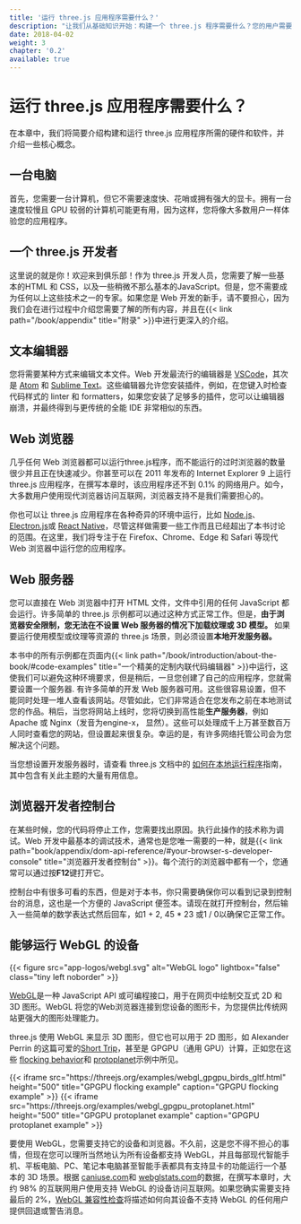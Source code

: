 ```yaml
---
title: '运行 three.js 应用程序需要什么？'
description: "让我们从基础知识开始：构建一个 three.js 程序需要什么？您的用户需要什么才能运行它？答案很简单：一个编写代码的文本编辑器，一个运行它的浏览器，仅此而已。"
date: 2018-04-02
weight: 3
chapter: '0.2'
available: true
---
```




# 运行 three.js 应用程序需要什么？

在本章中，我们将简要介绍构建和运行 three.js 应用程序所需的硬件和软件，并介绍一些核心概念。

## 一台电脑

首先，您需要一台计算机，但它不需要速度快、花哨或拥有强大的显卡。拥有一台速度较慢且 GPU 较弱的计算机可能更有用，因为这样，您将像大多数用户一样体验您的应用程序。

## 一个 three.js 开发者

这里说的就是你！欢迎来到俱乐部！作为 three.js 开发人员，您需要了解一些基本的HTML 和 CSS，以及一些稍微不那么基本的JavaScript。但是，您不需要成为任何以上这些技术之一的专家。如果您是 Web 开发的新手，请不要担心，因为我们会在进行过程中介绍您需要了解的所有内容，并且在{{< link path="/book/appendix" title="附录" >}}中进行更深入的介绍。

## 文本编辑器

您将需要某种方式来编辑文本文件。Web 开发最流行的编辑器是 [VSCode](https://code.visualstudio.com/)，其次是 [Atom](https://atom.io/) 和 [Sublime Text](https://www.sublimetext.com/)。这些编辑器允许您安装插件，例如，在您键入时检查代码样式的 linter 和 formatters，如果您安装了足够多的插件，您可以让编辑器崩溃，并最终得到与更传统的全能 IDE 非常相似的东西。

## Web 浏览器

几乎任何 Web 浏览器都可以运行three.js程序，而不能运行的过时浏览器的数量很少并且正在快速减少。你甚至可以在 2011 年发布的 Internet Explorer 9 上运行 three.js 应用程序，在撰写本章时，该应用程序还不到 0.1% 的网络用户。如今，大多数用户使用现代浏览器访问互联网，浏览器支持不是我们需要担心的。

你也可以让 three.js 应用程序在各种奇异的环境中运行，比如 [Node.js](https://nodejs.org/)、 [Electron.js](https://electronjs.org/)或 [React Native](https://reactnative.dev/)，尽管这样做需要一些工作而且已经超出了本书讨论的范围。在这里，我们将专注于在 Firefox、Chrome、Edge 和 Safari 等现代 Web 浏览器中运行您的应用程序。

## Web 服务器

您可以直接在 Web 浏览器中打开 HTML 文件，文件中引用的任何 JavaScript 都会运行。许多简单的 three.js 示例都可以通过这种方式正常工作。但是，**由于浏览器安全限制，您无法在不设置 Web 服务器的情况下加载纹理或 3D 模型。** 如果要运行使用模型或纹理等资源的 three.js 场景，则必须设置**本地开发服务器。**

本书中的所有示例都在页面内{{< link path="/book/introduction/about-the-book/#code-examples" title="一个精美的定制内联代码编辑器" >}}中运行，这使我们可以避免这种环境要求，但是稍后，一旦您创建了自己的应用程序，您就需要设置一个服务器. 有许多简单的开发 Web 服务器可用。这些很容易设置，但不能同时处理一堆人查看该网站。尽管如此，它们非常适合在您发布之前在本地测试您的作品。稍后，当您将网站上线时，您将切换到高性能**生产服务器**，例如 Apache 或 Nginx（发音为engine-x， 显然）。这些可以处理成千上万甚至数百万人同时查看您的网站，但设置起来很复杂。幸运的是，有许多网络托管公司会为您解决这个问题。

当您想设置开发服务器时，请查看 three.js 文档中的 [如何在本地运行程序](https://threejs.org/docs/#manual/en/introduction/How-to-run-things-locally)指南，其中包含有关此主题的大量有用信息。

## 浏览器开发者控制台

在某些时候，您的代码将停止工作，您需要找出原因。执行此操作的技术称为调试。Web 开发中最基本的调试技术，通常也是您唯一需要的一种，就是{{< link path="book/appendix/dom-api-reference/#your-browser-s-developer-console" title="浏览器开发者控制台" >}}。每个流行的浏览器中都有一个，您通常可以通过按**F12**键打开它。

控制台中有很多可看的东西，但是对于本书，你只需要确保你可以看到记录到控制台的消息，这也是一个方便的 JavaScript 便签本。请现在就打开控制台，然后输入一些简单的数学表达式然后回车，如1 + 2, 45 * 23 或1 / 0以确保它正常工作。

## 能够运行 WebGL 的设备

{{< figure src="app-logos/webgl.svg" alt="WebGL logo" lightbox="false" class="tiny left noborder" >}}

[WebGL](https://en.wikipedia.org/wiki/WebGL)是一种 JavaScript API 或可编程接口，用于在网页中绘制交互式 2D 和 3D 图形。WebGL 将您的Web浏览器连接到您设备的图形卡，为您提供比传统网站更强大的图形处理能力。

three.js 使用 WebGL 来显示 3D 图形，但它也可以用于 2D 图形，如 Alexander Perrin 的这篇可爱的[Short Trip](https://alexanderperrin.com.au/paper/shorttrip/)，甚至是 GPGPU（通用 GPU）计算，正如您在这些 [flocking behavior](https://threejs.org/examples/webgl_gpgpu_birds.html)和 [protoplanet](https://threejs.org/examples/webgl_gpgpu_protoplanet.html)示例中所见。

<div class="fig-comparison">
  {{< iframe src="https://threejs.org/examples/webgl_gpgpu_birds_gltf.html" height="500" title="GPGPU flocking example" caption="GPGPU flocking example" >}}
  {{< iframe src="https://threejs.org/examples/webgl_gpgpu_protoplanet.html" height="500" title="GPGPU protoplanet example" caption="GPGPU protoplanet example" >}}
</div>

要使用 WebGL，您需要支持它的设备和浏览器。不久前，这是您不得不担心的事情，但现在您可以理所当然地认为所有设备都支持 WebGL，并且每部现代智能手机、平板电脑、PC、笔记本电脑甚至智能手表都具有支持显卡的功能运行一个基本的 3D 场景。根据 [caniuse.com](https://caniuse.com/#search=WebGL)和 [webglstats.com](https://webglstats.com/)的数据，在撰写本章时，大约 98% 的互联网用户使用支持 WebGL 的设备访问互联网。如果您确实需要支持最后的 2%，[WebGL 兼容性检查](https://threejs.org/docs/#manual/en/introduction/WebGL-compatibility-check)将描述如何向其设备不支持 WebGL 的任何用户提供回退或警告消息。
